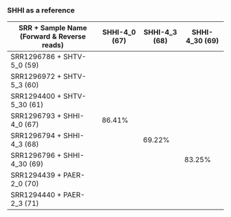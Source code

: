 ### SHHI as a reference

| SRR + Sample Name (Forward & Reverse reads)    | SHHI-4_0 (67)      |  SHHI-4_3 (68) | SHHI-4_30 (69) 	| 
|--------                                        | -------------------|-------------   |-----------	    | 
| SRR1296786 + SHTV-5_0 (59)                     |              |         |  	       | 
| SRR1296972 +  SHTV-5_3 (60)                    |             |         |  	       | 
| SRR1294400 + SHTV-5_30 (61)                    |            |         |  	       | 	       
| SRR1296793 + SHHI-4_0 (67)                     |    86.41%          |        |  	     |        
| SRR1296794 + SHHI-4_3 (68)                     |              |   69.22%       |  	     | 	       
| SRR1296796 + SHHI-4_30 (69)                    |              |        |  	83.25%       | 	       
| SRR1294439 + PAER-2_0 (70)                     |              |          |  	      |        
| SRR1294440 + PAER-2_3 (71)                     |             |          |  	      | 	 
